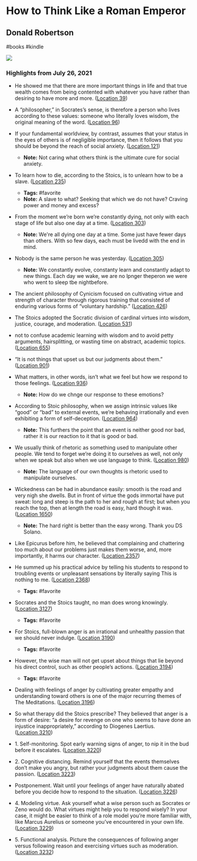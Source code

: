 # How to Think Like a Roman Emperor

## Donald Robertson

#books
#kindle

![](https://images-na.ssl-images-amazon.com/images/I/41xhHZ4ZSWL._SL2000_.jpg)

### Highlights from July 26, 2021

- He showed me that there are more important things in life and that true wealth comes from being contented with whatever you have rather than desiring to have more and more. ([Location 39](https://readwise.io/to_kindle?action=open&asin=B07D2C5NNV&location=39))
- A “philosopher,” in Socrates’s sense, is therefore a person who lives according to these values: someone who literally loves wisdom, the original meaning of the word. ([Location 96](https://readwise.io/to_kindle?action=open&asin=B07D2C5NNV&location=96))
- If your fundamental worldview, by contrast, assumes that your status in the eyes of others is of negligible importance, then it follows that you should be beyond the reach of social anxiety. ([Location 121](https://readwise.io/to_kindle?action=open&asin=B07D2C5NNV&location=121))
    - **Note:** Not caring what others think is the ultimate cure for social anxiety.
      
- To learn how to die, according to the Stoics, is to unlearn how to be a slave. ([Location 235](https://readwise.io/to_kindle?action=open&asin=B07D2C5NNV&location=235))
    - **Tags:** #favorite
    - **Note:** A slave to what? Seeking that which we do not have? Craving power and money and excess?
- From the moment we’re born we’re constantly dying, not only with each stage of life but also one day at a time. ([Location 303](https://readwise.io/to_kindle?action=open&asin=B07D2C5NNV&location=303))
    - **Note:** We're all dying one day at a time. Some just have fewer days than others. With so few days, each must be livedd with the end in mind.
- Nobody is the same person he was yesterday. ([Location 305](https://readwise.io/to_kindle?action=open&asin=B07D2C5NNV&location=305))
    - **Note:** We constantly evolve, constanty learn and constantly adapt to new things. Each day we wake, we are no lpnger theperon we were who went to sleep tbe nightbefore.
- The ancient philosophy of Cynicism focused on cultivating virtue and strength of character through rigorous training that consisted of enduring various forms of “voluntary hardship.” ([Location 426](https://readwise.io/to_kindle?action=open&asin=B07D2C5NNV&location=426))
- The Stoics adopted the Socratic division of cardinal virtues into wisdom, justice, courage, and moderation. ([Location 531](https://readwise.io/to_kindle?action=open&asin=B07D2C5NNV&location=531))
- not to confuse academic learning with wisdom and to avoid petty arguments, hairsplitting, or wasting time on abstract, academic topics. ([Location 655](https://readwise.io/to_kindle?action=open&asin=B07D2C5NNV&location=655))
- “It is not things that upset us but our judgments about them.” ([Location 901](https://readwise.io/to_kindle?action=open&asin=B07D2C5NNV&location=901))
- What matters, in other words, isn’t what we feel but how we respond to those feelings. ([Location 936](https://readwise.io/to_kindle?action=open&asin=B07D2C5NNV&location=936))
    - **Note:** How do we chnge our response to these emotions?
- According to Stoic philosophy, when we assign intrinsic values like “good” or “bad” to external events, we’re behaving irrationally and even exhibiting a form of self-deception. ([Location 964](https://readwise.io/to_kindle?action=open&asin=B07D2C5NNV&location=964))
    - **Note:** This furthers the point that an event is neither good nor bad, rather it is our reaction to it that is good or bad.
- We usually think of rhetoric as something used to manipulate other people. We tend to forget we’re doing it to ourselves as well, not only when we speak but also when we use language to think. ([Location 980](https://readwise.io/to_kindle?action=open&asin=B07D2C5NNV&location=980))
    - **Note:** The language of our own thoughts is rhetoric used to manipulate ourselves.
- Wickedness can be had in abundance easily: smooth is the road and very nigh she dwells. But in front of virtue the gods immortal have put sweat: long and steep is the path to her and rough at first; but when you reach the top, then at length the road is easy, hard though it was. ([Location 1650](https://readwise.io/to_kindle?action=open&asin=B07D2C5NNV&location=1650))
    - **Note:** The hard right is better than the easy wrong. Thank you DS Solano.
- Like Epicurus before him, he believed that complaining and chattering too much about our problems just makes them worse, and, more importantly, it harms our character. ([Location 2357](https://readwise.io/to_kindle?action=open&asin=B07D2C5NNV&location=2357))
- He summed up his practical advice by telling his students to respond to troubling events or unpleasant sensations by literally saying This is nothing to me. ([Location 2368](https://readwise.io/to_kindle?action=open&asin=B07D2C5NNV&location=2368))
    - **Tags:** #favorite
- Socrates and the Stoics taught, no man does wrong knowingly. ([Location 3127](https://readwise.io/to_kindle?action=open&asin=B07D2C5NNV&location=3127))
    - **Tags:** #favorite
- For Stoics, full-blown anger is an irrational and unhealthy passion that we should never indulge. ([Location 3190](https://readwise.io/to_kindle?action=open&asin=B07D2C5NNV&location=3190))
    - **Tags:** #favorite
- However, the wise man will not get upset about things that lie beyond his direct control, such as other people’s actions. ([Location 3194](https://readwise.io/to_kindle?action=open&asin=B07D2C5NNV&location=3194))
    - **Tags:** #favorite
- Dealing with feelings of anger by cultivating greater empathy and understanding toward others is one of the major recurring themes of The Meditations. ([Location 3196](https://readwise.io/to_kindle?action=open&asin=B07D2C5NNV&location=3196))
- So what therapy did the Stoics prescribe? They believed that anger is a form of desire: “a desire for revenge on one who seems to have done an injustice inappropriately,” according to Diogenes Laertius. ([Location 3210](https://readwise.io/to_kindle?action=open&asin=B07D2C5NNV&location=3210))
- 1. Self-monitoring. Spot early warning signs of anger, to nip it in the bud before it escalates. ([Location 3220](https://readwise.io/to_kindle?action=open&asin=B07D2C5NNV&location=3220))
- 2. Cognitive distancing. Remind yourself that the events themselves don’t make you angry, but rather your judgments about them cause the passion. ([Location 3223](https://readwise.io/to_kindle?action=open&asin=B07D2C5NNV&location=3223))
- Postponement. Wait until your feelings of anger have naturally abated before you decide how to respond to the situation. ([Location 3226](https://readwise.io/to_kindle?action=open&asin=B07D2C5NNV&location=3226))
- 4. Modeling virtue. Ask yourself what a wise person such as Socrates or Zeno would do. What virtues might help you to respond wisely? In your case, it might be easier to think of a role model you’re more familiar with, like Marcus Aurelius or someone you’ve encountered in your own life. ([Location 3229](https://readwise.io/to_kindle?action=open&asin=B07D2C5NNV&location=3229))
- 5. Functional analysis. Picture the consequences of following anger versus following reason and exercising virtues such as moderation. ([Location 3232](https://readwise.io/to_kindle?action=open&asin=B07D2C5NNV&location=3232))
